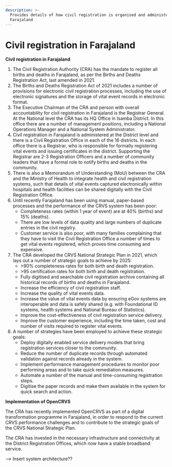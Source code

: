 ```yaml
---
description: >-
  Provides details of how civil registration is organised and administered in
  Farajaland
---
```


# Civil registration in Farajaland

**Civil registration in Farajaland**

1. The Civil Registration Authority (CRA) has the mandate to register all births and deaths in Farajaland, as per the Births and Deaths Registration Act, last amended in 2021.
2. The Births and Deaths Registration Act of 2021 includes a number of provisions for electronic civil registration processes, including the use of electronic signatures and the storage of vital event records in electronic format.
3. The Executive Chairman of the CRA and person with overall accountability for civil registration in Farajaland is the Registrar General. At the National level the CRA has its HQ Office in Isamba District. In this office there are a number of management positions, including a National Operations Manager and a National System Administrator.
4. Civil registration in Farajaland is administered at the District level and there is a Civil Registration Office in each of the 16 districts. In each office there is a Registrar, who is responsible for formally registering vital events and issuing certificates in the district. Supporting the Registrar are 2-3 Registration Officers and a number of community leaders that have a formal role to notify births and deaths in the community.
5. There is also a Memorandum of Understanding (MoU) between the CRA and the Ministry of Health to integrate health and civil registration systems, such that details of vital events captured electronically within hospitals and health facilities can be shared digitally with the Civil Registration Office.&#x20;
6. Until recently Farajaland has been using manual, paper-based processes and the performance of the CRVS system has been poor:&#x20;
   * Completeness rates (within 1 year of event) are at 40% (births) and 15% (deaths).
   * There are low levels of data quality and large numbers of duplicate entries in the civil registry.&#x20;
   * Customer service is also poor, with many families complaining that they have to visit the Civil Registration Office a number of times to get vital events registered, which proves time consuming and expensive.&#x20;
7. The CRA developed the CRVS National Strategic Plan in 2021, which lays out a number of strategic goals to achieve by 2025:
   * \>90% completeness rates for both birth and death registration.
   * \>95 certification rates for both birth and death registration.
   * Fully digitised and searchable civil registration archive containing all historical records of births and deaths in Farajaland.
   * Increase the efficiency of civil registration staff.&#x20;
   * Increase the quality of vital events data.
   * Increase the value of vital events data by ensuring eGov systems are interoperable and data is safely shared (e.g. with Foundational ID systems, health systems and National Bureau of Statistics).
   * Improve the cost-effectiveness of civil registration service delivery.
   * Improve the customer experience, including the time taken, cost and number of visits required to register vital events.&#x20;
8. A number of strategies have been employed to achieve these strategic goals:
   * Deploy digitally enabled service delivery models that bring registration services closer to the community.
   * Reduce the number of duplicate records through automated validation against records already in the system.
   * Implement performance management procedures to monitor poor performing areas and to take quick remediation measures.
   * Automate a number of the manual and time-consuming registration steps.
   * Digitise the paper records and make them available in the system for quick search and action.&#x20;

**Implementation of OpenCRVS**

The CRA has recently implemented OpenCRVS as part of a digital transformation programme in Farajaland, in order to respond to the current CRVS performance challenges and to contribute to the strategic goals of the CRVS National Strategic Plan. &#x20;

The CRA has invested in the necessary infrastructure and connectivity at the District Registration Offices, which now have a stable broadband service.

\--> Insert system architecture??
